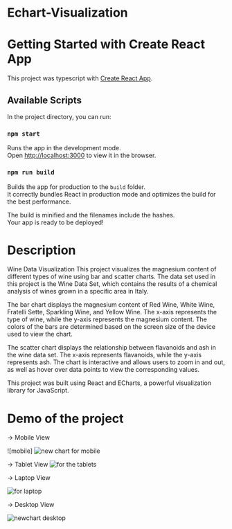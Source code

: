 # Echart-Visualization

# Getting Started with Create React App

This project was typescript with [Create React App](https://github.com/facebook/create-react-app).

## Available Scripts

In the project directory, you can run:

### `npm start`

Runs the app in the development mode.\
Open [http://localhost:3000](http://localhost:3000) to view it in the browser.




### `npm run build`

Builds the app for production to the `build` folder.\
It correctly bundles React in production mode and optimizes the build for the best performance.

The build is minified and the filenames include the hashes.\
Your app is ready to be deployed!

#  Description 
Wine Data Visualization
This project visualizes the magnesium content of different types of wine using bar and scatter charts. The data set used in this project is the Wine Data Set, which contains the results of a chemical analysis of wines grown in a specific area in Italy.

The bar chart displays the magnesium content of Red Wine, White Wine, Fratelli Sette, Sparkling Wine, and Yellow Wine. The x-axis represents the type of wine, while the y-axis represents the magnesium content. The colors of the bars are determined based on the screen size of the device used to view the chart.

The scatter chart displays the relationship between flavanoids and ash in the wine data set. The x-axis represents flavanoids, while the y-axis represents ash. The chart is interactive and allows users to zoom in and out, as well as hover over data points to view the corresponding values.

This project was built using React and ECharts, a powerful visualization library for JavaScript.


# Demo of the project 

-> Mobile View

![mobile]
![new chart for mobile](https://user-images.githubusercontent.com/93445615/231870514-a7288104-9306-432b-ae44-62426f53af64.png)



-> Tablet View
![for the tablets](https://user-images.githubusercontent.com/93445615/231870563-ff11b7d7-936d-4da1-9eb6-093c645efc4c.png)

-> Laptop View

![for laptop](https://user-images.githubusercontent.com/93445615/231870684-b039d197-26bd-43a5-9276-c6e88f94c261.png)

-> Desktop View

![newchart desktop](https://user-images.githubusercontent.com/93445615/231870611-766f2e3c-8b2c-4905-ba52-ceb754c028ed.png)
